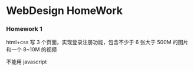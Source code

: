 # WebDesign HomeWork

### Homework 1

html+css 写 3 个页面，实现登录注册功能，包含不少于 6 张大于 500M 的图片和一个 8~10M 的视频

不能用 javascript


